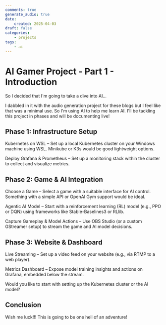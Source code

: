 ```yaml
---
comments: true
generate_audio: true
date:
    created: 2025-04-03
draft: false
categories:
    - projects
tags:
    - ai
---
```

# AI Gamer Project - Part 1 - Introduction

So I decided that I'm going to take a dive into AI...

<!-- more -->

I dabbled in it with the audio generation project for these blogs but I feel like that was a minimal use. So I'm using AI to help me learn AI. I'll be tackling this project in phases and will be documenting live!

## Phase 1: Infrastructure Setup

Kubernetes on WSL – Set up a local Kubernetes cluster on your Windows machine using WSL. Minikube or K3s would be good lightweight options.

Deploy Grafana & Prometheus – Set up a monitoring stack within the cluster to collect and visualize metrics.

## Phase 2: Game & AI Integration

Choose a Game – Select a game with a suitable interface for AI control. Something with a simple API or OpenAI Gym support would be ideal.

Agentic AI Model – Start with a reinforcement learning (RL) model (e.g., PPO or DQN) using frameworks like Stable-Baselines3 or RLlib.

Capture Gameplay & Model Actions – Use OBS Studio (or a custom GStreamer setup) to stream the game and AI model decisions.

## Phase 3: Website & Dashboard

Live Streaming – Set up a video feed on your website (e.g., via RTMP to a web player).

Metrics Dashboard – Expose model training insights and actions on Grafana, embedded below the stream.

Would you like to start with setting up the Kubernetes cluster or the AI model?

## Conclusion

Wish me luck!!! This is going to be one hell of an adventure!